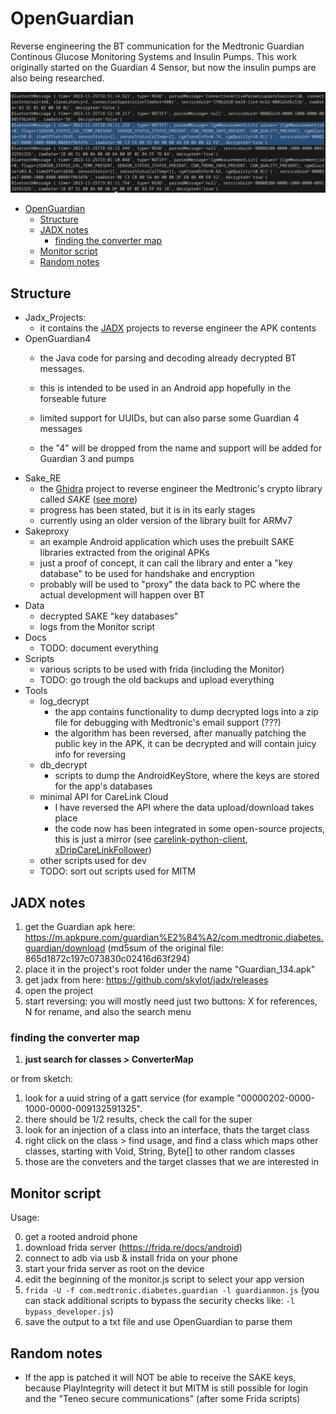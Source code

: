 # OpenGuardian

Reverse engineering the BT communication for the Medtronic Guardian Continous Glucose Monitoring Systems and Insulin Pumps. This work originally started on the Guardian 4 Sensor, but now the insulin pumps are also being researched.


![alt text](data/banner.png)

- [OpenGuardian](#openguardian)
  - [Structure](#structure)
  - [JADX notes](#jadx-notes)
    - [finding the converter map](#finding-the-converter-map)
  - [Monitor script](#monitor-script)
  - [Random notes](#random-notes)


## Structure
- Jadx_Projects: 
  - it contains the [JADX](https://github.com/skylot/jadx) projects to reverse engineer the APK contents  
- OpenGuardian4
   - the Java code for parsing and decoding already decrypted BT messages. 
   - this is intended to be used in an Android app hopefully in the forseable future

  - limited support for UUIDs, but can also parse some Guardian 4 messages
  - the "4" will be dropped from the name and support will be added for Guardian 3 and pumps
- Sake_RE
  - the [Ghidra](https://github.com/NationalSecurityAgency/ghidra) project to reverse engineer the Medtronic's crypto library called *SAKE* ([see more](data/sake_whitepaper.pdf)) 
  - progress has been stated, but it is in its early stages
  - currently using an older version of the library built for ARMv7
- Sakeproxy
  - an example Android application which uses the prebuilt SAKE libraries extracted from the original APKs
  - just a proof of concept, it can call the library and enter a "key database" to be used for handshake and encryption 
  - probably will be used to "proxy" the data back to PC where the actual development will happen over BT
- Data 
	- decrypted SAKE "key databases"
	- logs from the Monitor script
- Docs
  - TODO: document everything
- Scripts
  - various scripts to be used with frida (including the Monitor)
  - TODO: go trough the old backups and upload everything
- Tools
  - log_decrypt
    - the app contains functionality to dump decrypted logs into a zip file for debugging with Medtronic's email support (???)
    - the algorithm has been reversed, after manually patching the public key in the APK, it can be decrypted and will contain juicy info for reversing
  - db_decrypt
    - scripts to dump the AndroidKeyStore, where the keys are stored for the app's databases
  - minimal API for CareLink Cloud
    - I have reversed the API where the data upload/download takes place
    - the code now has been integrated in some open-source projects, this is just a mirror (see  [carelink-python-client](https://github.com/ondrej1024/carelink-python-client), [xDripCareLinkFollower](https://github.com/benceszasz/xDripCareLinkFollower/))
  - other scripts used for dev
  - TODO: sort out scripts used for MITM



## JADX notes
1. get the Guardian apk here: https://m.apkpure.com/guardian%E2%84%A2/com.medtronic.diabetes.guardian/download
	(md5sum of the original file: 865d1872c197c073830c02416d63f294)
2. place it in the project's root folder under the name "Guardian_134.apk"
3. get jadx from here: https://github.com/skylot/jadx/releases
4. open the project
5. start reversing: you will mostly need just two buttons: X for references, N for rename, and also the search menu

### finding the converter map

1.  **just search for classes > ConverterMap** 

or from sketch:


1. look for a uuid string of a gatt service (for example "00000202-0000-1000-0000-009132591325".
2. there should be 1/2 results, check the call for the super
3. look for an injection of a class into an interface, thats the target class
4. right click on the class > find usage, and find a class which maps other classes, starting with Void, String, Byte[] to other random classes
5. those are the conveters and the target classes that we are interested in


## Monitor script

Usage: 

0. get a rooted android phone
1. download frida server (https://frida.re/docs/android)
3. connect to adb via usb & install frida on your phone
4. start your frida server as root on the device
5. edit the beginning of the monitor.js script to select your app version  
6. `frida -U -f com.medtronic.diabetes.guardian -l guardianmon.js` (you can stack additional scripts to bypass the security checks like: `-l bypass_developer.js`)
7. save the output to a txt file and use OpenGuardian to parse them

## Random notes
- If the app is patched it will NOT be able to receive the SAKE keys, because PlayIntegrity will detect it but MITM is still possible for login and the "Teneo secure communications" (after some Frida scripts)
